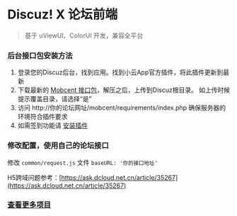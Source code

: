 # Discuz! X 论坛前端

> 基于 uViewUI、ColorUI 开发，兼容全平台

### 后台接口包安装方法


1. 登录您的Discuz后台，找到应用。找到小云App官方插件，将此插件更新到最新
1. 下载最新的 [Mobcent 接口包](https://gitee.com/undsky/mobcent)，解压之后，上传到Discuz根目录。 如上传时候提示覆盖目录，请选择“是”
1. 访问 http://你的论坛网址/mobcent/requirements/index.php 确保服务器的环境符合插件要求
1. 如需签到功能请 [安装插件](https://addon.dismall.com/plugins/dsu_paulsign.html)

### 修改配置，使用自己的论坛接口

修改 `common/request.js` 文件 `baseURL: '你的接口地址'`

H5跨域问题参考：[https://ask.dcloud.net.cn/article/35267](https://ask.dcloud.net.cn/article/35267)

### [查看更多项目](https://www.undsky.com)
